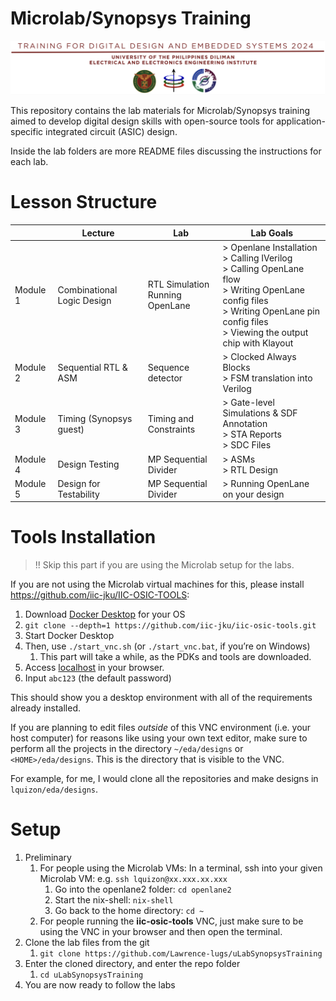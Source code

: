# Microlab/Synopsys Training

![alt text](image.png)

This repository contains the lab materials for Microlab/Synopsys training aimed to develop digital design skills with open-source tools for application-specific integrated circuit (ASIC) design.

Inside the lab folders are more README files discussing the instructions for each lab.

# Lesson Structure

|  | Lecture | Lab | Lab Goals |
| --- | --- | --- | --- |
| Module 1 | Combinational Logic Design | RTL Simulation <br> Running OpenLane |\> Openlane Installation<br>\> Calling IVerilog<br>\> Calling OpenLane flow<br>\> Writing OpenLane config files<br>\> Writing OpenLane pin config files<br>\> Viewing the output chip with Klayout |
| Module 2 | Sequential RTL & ASM | Sequence detector |\> Clocked Always Blocks<br>\> FSM translation into Verilog |
| Module 3 | Timing (Synopsys guest) | Timing and Constraints |\> Gate-level Simulations & SDF Annotation<br>\> STA Reports<br>\> SDC Files |
| Module 4 | Design Testing | MP Sequential Divider |\> ASMs<br>\> RTL Design |
| Module 5 | Design for Testability | MP Sequential Divider |\> Running OpenLane on your design |

# Tools Installation

>!! Skip this part if you are using the Microlab setup for the labs.

If you are not using the Microlab virtual machines for this, please install https://github.com/iic-jku/IIC-OSIC-TOOLS:

1. Download [Docker Desktop](https://www.docker.com/products/docker-desktop/) for your OS 
2. `git clone --depth=1 https://github.com/iic-jku/iic-osic-tools.git`
3. Start Docker Desktop
4. Then, use `./start_vnc.sh`  (or `./start_vnc.bat`, if you’re on Windows)
    1. This part will take a while, as the PDKs and tools are downloaded.
5. Access [localhost](http://localhost) in your browser.
6. Input `abc123` (the default password)

This should show you a desktop environment with all of the requirements already installed.

If you are planning to edit files *outside* of this VNC environment (i.e. your host computer) for reasons like using your own text editor, make sure to perform all the projects in the directory `~/eda/designs` or `<HOME>/eda/designs`. This is the directory that is visible to the VNC.

For example, for me, I would clone all the repositories and make designs in `lquizon/eda/designs`. 

# Setup

1. Preliminary
   1. For people using the Microlab VMs: In a terminal, ssh into your given Microlab VM: e.g. `ssh lquizon@xx.xxx.xx.xxx` 
      1. Go into the openlane2 folder: `cd openlane2`
      2. Start the nix-shell: `nix-shell`
      3. Go back to the home directory: `cd ~`
   2. For people running the **iic-osic-tools** VNC, just make sure to be using the VNC in your browser and then open the terminal.
2. Clone the lab files from the git
    1. `git clone https://github.com/Lawrence-lugs/uLabSynopsysTraining`
3. Enter the cloned directory, and enter the repo folder
    1. `cd uLabSynopsysTraining`
 4. You are now ready to follow the labs
